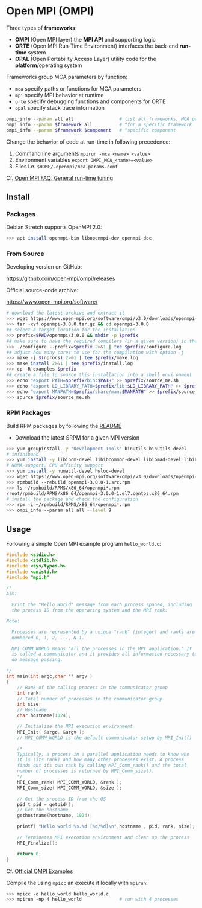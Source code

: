# Open MPI (OMPI)

Three types of **frameworks**:

* **OMPI** (Open MPI layer) the **MPI API** and supporting logic
* **ORTE** (Open MPI Run-Time Environment) interfaces the back-end **run-time** system
* **OPAL** (Open Portability Access Layer) utility code for the
  **platform**/operating system

Frameworks group MCA parameters by function:

* `mca` specify paths or functions for MCA parameters
* `mpi` specify MPI behavior at runtime
* `orte` specify debugging functions and components for ORTE
* `opal` specify stack trace information

```bash
ompi_info --param all all                 # list all frameworks, MCA paramters
ompi_info --param $framework all          # ^for a specific framework
ompi_info --param $framework $component   # ^specific component
```

Change the behavior of code at run-time in following precedence:

1. Command line arguments `mpirun -mca <name> <value>`
2. Environment variables `export OMPI_MCA_<name>=<value>`
3. Files i.e. `$HOME/.openmpi/mca‐params.conf`

Cf. [Open MPI FAQ: General run-time tuning](https://www.open-mpi.org/faq/?category=tuning)

## Install


### Packages

Debian Stretch supports OpenMPI 2.0:

```bash
>>> apt install openmpi-bin libopenmpi-dev openmpi-doc
```


### From Source

Developing version on GitHub:

<https://github.com/open-mpi/ompi/releases>

Official source-code archive:

<https://www.open-mpi.org/software/>

```bash
# download the latest archive and extract it
>>> wget https://www.open-mpi.org/software/ompi/v3.0/downloads/openmpi-3.0.0.tar.gz
>>> tar -xvf openmpi-3.0.0.tar.gz && cd openmpi-3.0.0
## select a target location for the installation
>>> prefix=$PWD/openmpi/3.0.0 && mkdir -p $prefix
## make sure to have the required compilers (in a given version) in the shell enironment
>>> ./configure --prefix=$prefix 2>&1 | tee $prefix/configure.log
## adjust how many cores to use for the compilation with option -j
>>> make -j $(nprocs) 2>&1 | tee $prefix/make.log
>>> make install 2>&1 | tee $prefix/install.log
>>> cp -R examples $prefix
## create a file to source this installation into a shell environment
>>> echo "export PATH=$prefix/bin:$PATH" >> $prefix/source_me.sh
>>> echo "export LD_LIBRARY_PATH=$prefix/lib:$LD_LIBRARY_PATH" >> $prefix/source_me.sh
>>> echo "export MANPATH=$prefix/share/man:$MANPATH" >> $prefix/source_me.sh
>>> source $prefix/source_me.sh
```

### RPM Packages

Build RPM packages by following the [README](https://github.com/open-mpi/ompi/tree/v3.0.x/contrib/dist/linux)

* Download the latest SRPM for a given MPI version

```bash
>>> yum groupinstall -y "Development Tools" binutils binutils-devel
# infiniband
>>> yum install -y libibcm-devel libibcommon-devel libibmad-devel libibumad-devel libibverbs-devel librdmacm-devel
# NUMA support, CPU affinity support
>>> yum install -y numactl-devel hwloc-devel
>>> wget https://www.open-mpi.org/software/ompi/v3.0/downloads/openmpi-3.0.0-1.src.rpm
>>> rpmbuild --rebuild openmpi-3.0.0-1.src.rpm
>>> ls ~/rpmbuild/RPMS/x86_64/openmpi*.rpm
/root/rpmbuild/RPMS/x86_64/openmpi-3.0.0-1.el7.centos.x86_64.rpm
# install the package and check the configuration
>>> rpm -i ~/rpmbuild/RPMS/x86_64/openmpi*.rpm
>>> ompi_info --param all all --level 9
```

## Usage

Following a simple Open MPI example program `hello_world.c`: 

```c
#include <stdio.h>
#include <stdlib.h>
#include <sys/types.h>
#include <unistd.h>
#include "mpi.h"

/*
Aim:

  Print the "Hello World" message from each process spaned, including
  the process ID from the operating system and the MPI rank.

Note:

  Processes are represented by a unique "rank" (integer) and ranks are 
  numbered 0, 1, 2, ..., N-1. 

  MPI_COMM_WORLD means "all the processes in the MPI application." It 
  is called a communicator and it provides all information necessary to 
  do message passing.

*/
int main(int argc,char ** argv )
{
    // Rank of the calling process in the communicator group
    int rank;
    // Total number of processes in the communicator group
    int size;
    // Hostname
    char hostname[1024];

    // Initialize the MPI execution environment 
    MPI_Init( &argc, &argv );
    // MPI_COMM_WORLD is the default communicator setup by MPI_Init()  

    /* 
    Typically, a process in a parallel application needs to know who 
    it is (its rank) and how many other processes exist. A process 
    finds out its own rank by calling MPI_Comm_rank() and the total 
    number of processes is returned by MPI_Comm_size().
    */
    MPI_Comm_rank( MPI_COMM_WORLD, &rank );
    MPI_Comm_size( MPI_COMM_WORLD, &size );

    // Get the process ID from the OS
    pid_t pid = getpid();
    // Get the hostname
    gethostname(hostname, 1024);

    printf( "Hello world %s.%d [%d/%d]\n",hostname , pid, rank, size);

    // Terminates MPI execution environment and clean up the process
    MPI_Finalize();

    return 0;
}
```

Cf. [Official OMPI Examples](https://github.com/open-mpi/ompi/tree/master/examples)

Compile the using `mpicc` an execute it locally with `mpirun`:

```bash
>>> mpicc -o hello_world hello_world.c
>>> mpirun -np 4 hello_world              # run with 4 processes
```

